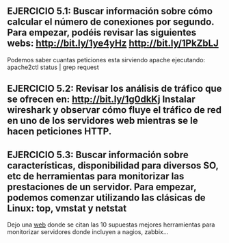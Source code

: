 ## EJERCICIO 5.1: Buscar información sobre cómo calcular el número de conexiones por segundo. Para empezar, podéis revisar las siguientes webs: http://bit.ly/1ye4yHz http://bit.ly/1PkZbLJ

Podemos saber cuantas peticiones esta sirviendo apache ejecutando: apache2ctl status | grep request

## EJERCICIO 5.2: Revisar los análisis de tráfico que se ofrecen en: http://bit.ly/1g0dkKj Instalar wireshark y observar cómo fluye el tráfico de red en uno de los servidores web mientras se le hacen peticiones HTTP. 

## EJERCICIO 5.3: Buscar información sobre características, disponibilidad para diversos SO, etc de herramientas para monitorizar las prestaciones de un servidor. Para empezar, podemos comenzar utilizando las clásicas de Linux: top, vmstat y netstat 

Dejo una [web](https://apen.es/2017/03/10/las-10-mejores-herramientas-de-monitoreo-de-redes-del-2017/) donde se citan las 10 supuestas mejores herramientas para monitorizar servidores donde incluyen a nagios, zabbix...
